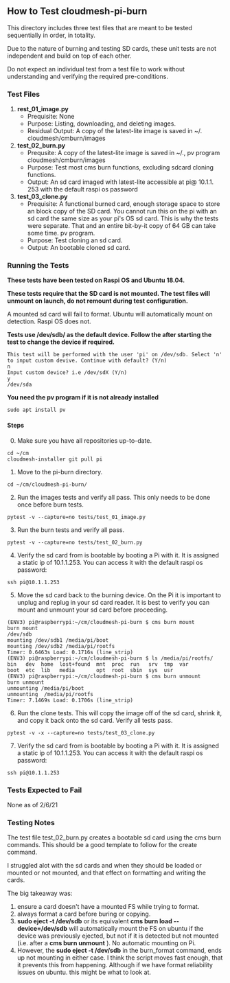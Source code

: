 ## How to Test cloudmesh-pi-burn

This directory includes three test files that are meant to be tested 
sequentially in order, in totality.

Due to the nature of burning and testing SD cards, these unit tests are not 
independent and build on top of each other.

Do not expect an individual test from a test file to work without 
understanding and verifying the required pre-conditions. 

### Test Files

1. **rest_01_image.py**
    - Prequisite: None
    - Purpose: Listing, downloading, and deleting images.
    - Residual Output: A copy of the latest-lite image is saved in ~/.
      cloudmesh/cmburn/images
2. **test_02_burn.py**
    - Prequsite: A copy of the latest-lite image is saved in ~/., pv program
      cloudmesh/cmburn/images
    - Purpose: Test most cms burn functions, excluding sdcard cloning 
      functions.
    - Output: An sd card imaged with latest-lite accessible at pi@ 10.1.1.
      253 with the default raspi os password
3. **test_03_clone.py**
    - Prequisite: A functional burned card, enough storage space to store an 
      block copy of the SD card. You cannot run this on the pi with an sd 
      card the same size as your pi's OS sd card. This is why the tests were 
      separate. That and an entire bit-by-it copy of 64 GB can take some time. pv program.
    - Purpose: Test cloning an sd card.
    - Output: An bootable cloned sd card. 

### Running the Tests

**These tests have been tested on Raspi OS and Ubuntu 18.04.**

**These tests require that the SD card is not mounted. The test files will 
unmount on launch, do not remount during test configuration.** 

A mounted sd card will fail to format. Ubuntu will automatically mount on 
detection. Raspi OS does not.

**Tests use /dev/sdb/ as the default device. Follow the after starting the test 
to change the device if required.**

```
This test will be performed with the user 'pi' on /dev/sdb. Select 'n' to input custom devive. Continue with default? (Y/n)
n
Input custom device? i.e /dev/sdX (Y/n)
y
/dev/sda
```
**You need the pv program if it is not already installed**

```
sudo apt install pv
```

#### Steps

0. Make sure you have all repositories up-to-date.

```
cd ~/cm
cloudmesh-installer git pull pi
```

1. Move to the pi-burn directory.

```
cd ~/cm/cloudmesh-pi-burn/
```

2. Run the images tests and verify all pass. This only needs to be done once 
   before burn tests. 
   
```
pytest -v --capture=no tests/test_01_image.py
```

3. Run the burn tests and verify all pass.

```
pytest -v --capture=no tests/test_02_burn.py
```

4. Verify the sd card from is bootable by booting a Pi with it. It is 
   assigned a static ip of 10.1.1.253. You can access it with the default 
   raspi os password:
   
```
ssh pi@10.1.1.253
```

5. Move the sd card back to the burning device. On the Pi it is important to 
   unplug and replug in your sd card reader. It is best to verify you can mount 
   and unmount your sd card before proceeding.
   
```
(ENV3) pi@raspberrypi:~/cm/cloudmesh-pi-burn $ cms burn mount
burn mount
/dev/sdb
mounting /dev/sdb1 /media/pi/boot
mounting /dev/sdb2 /media/pi/rootfs
Timer: 0.6463s Load: 0.1716s (line_strip)
(ENV3) pi@raspberrypi:~/cm/cloudmesh-pi-burn $ ls /media/pi/rootfs/
bin   dev  home  lost+found  mnt  proc  run   srv  tmp  var
boot  etc  lib   media       opt  root  sbin  sys  usr
(ENV3) pi@raspberrypi:~/cm/cloudmesh-pi-burn $ cms burn unmount
burn unmount
unmounting /media/pi/boot
unmounting  /media/pi/rootfs
Timer: 7.1469s Load: 0.1706s (line_strip)
```

   
6. Run the clone tests. This will copy the image off of the sd card, shrink 
   it, and copy it back onto the sd card. Verify all tests pass.
   
```
pytest -v -x --capture=no tests/test_03_clone.py
```

7. Verify the sd card from is bootable by booting a Pi with it. It is 
   assigned a static ip of 10.1.1.253. You can access it with the default 
   raspi os password:
   
```
ssh pi@10.1.1.253
```

### Tests Expected to Fail
None as of 2/6/21

### Testing Notes

The test file test_02_burn.py creates a bootable sd card using the cms burn 
commands. This should be a good template to follow for the create command. 

I struggled alot with the sd cards and when they should be loaded or mounted or not mounted, and that effect on formatting and writing the cards.

The big takeaway was:

1.    ensure a card doesn't have a mounted FS while trying to format.
2.    always format a card before buring or copying.
3.    **sudo eject -t /dev/sdb** or its equivalent **cms burn load 
      --device=/dev/sdb** will automatically mount the FS on ubuntu if the 
      device was previously ejected, but not if it is detected but not 
      mounted (i.e. after a **cms burn unmount** ). No automatic mounting on Pi.
4.    However, the **sudo eject -t /dev/sdb** in the burn_format command, 
      ends up 
      not mounting in either case. I think the script moves fast enough, that it prevents this from happening. Although if we have format reliability issues on ubuntu. this might be what to look at. 
